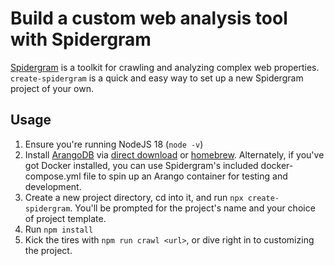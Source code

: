 # Build a custom web analysis tool with Spidergram

[Spidergram](https://github.com/autogram-is/spidergram) is a toolkit for crawling and analyzing complex web properties. `create-spidergram` is a quick and easy way to set up a new Spidergram project of your own.

## Usage
1. Ensure you're running NodeJS 18 (`node -v`)
2. Install [ArangoDB](https://arangodb.com) via [direct download](https://www.arangodb.com/download-major/) or [homebrew](https://formulae.brew.sh/formula/arangodb). Alternately, if you've got Docker installed, you can use Spidergram's included docker-compose.yml file to spin up an Arango container for testing and development.
3. Create a new project directory, cd into it, and run `npx create-spidergram`. You'll be prompted for the project's name and your choice of project template.
4. Run `npm install`
5. Kick the tires with `npm run crawl <url>`, or dive right in to customizing the project.
